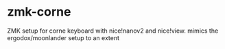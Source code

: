 # zmk-corne
ZMK setup for corne keyboard with nice!nanov2 and nice!view.
mimics the ergodox/moonlander setup to an extent
